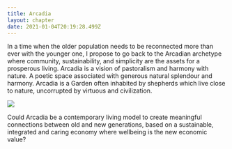 ```yaml
---
title: Arcadia
layout: chapter
date: 2021-01-04T20:19:28.499Z
---
```

In a time when the older population needs to be reconnected more than ever with the younger one, I propose to go back to the Arcadian archetype where community, sustainability, and simplicity are the assets for a prosperous living. Arcadia is a vision of pastoralism and harmony with nature. A poetic space associated with generous natural splendour and harmony. Arcadia is a Garden often inhabited by shepherds which live close to nature, uncorrupted by virtuous and civilization. 

![](/assets/uploads/arcadiaintro.jpg)

Could Arcadia be a contemporary living model to create meaningful connections between old and new generations, based on a sustainable, integrated and caring economy where wellbeing is the new economic value?